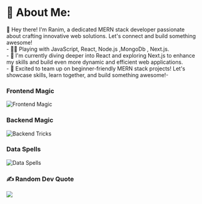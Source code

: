 # 💫 About Me:
👋 Hey there! I'm Ranim, a dedicated MERN stack developer passionate about crafting innovative web solutions. Let's connect and build something awesome!<br>- 👩‍💻 Playing with JavaScript, React, Node.js ,MongoDb , Next.js.<br>- 🌱 I'm currently diving deeper into React and exploring Next.js to enhance my skills and build even more dynamic and efficient web applications.<br>- 💞️ Excited to team up on beginner-friendly MERN stack projects! Let's showcase skills, learn together, and build something awesome!-<br>


### Frontend Magic
![Frontend Magic](https://skillicons.dev/icons?i=js,react,css,tailwind)

### Backend Magic 
![Backend Tricks](https://skillicons.dev/icons?i=nodejs,expressjs)

### Data Spells
![Data Spells](https://skillicons.dev/icons?i=mongodb,mysql)  

### ✍️ Random Dev Quote
![](https://quotes-github-readme.vercel.app/api?type=horizontal&theme=radical)

